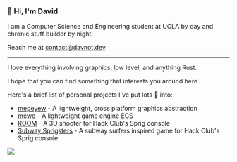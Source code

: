 ### 👋 Hi, I'm David

I am a Computer Science and Engineering student at UCLA by day and chronic stuff builder by night.

Reach me at [contact@davnot.dev](mailto:contact@davnot.dev)

---

I love everything involving graphics, low level, and anything Rust.

I hope that you can find something that interests you around here.

Here's a brief list of personal projects I've put lots 💖 into: 
- [mepeyew](https://github.com/davnotdev/mepeyew) - A lightweight, cross platform graphics abstraction
- [mewo](https://github.com/davnotdev/mewo) - A lightweight game engine ECS
- [ROOM](https://github.com/davnotdev/Room) - A 3D shooter for Hack Club's Sprig console
- [Subway Sprigsters](https://github.com/davnotdev/subway_sprigsters) - A subway surfers inspired game for Hack Club's Sprig console 

<!--Get tracked suckas!-->
![](https://hit.yhype.me/github/profile?user_id=91637806)

<!--
**davnotdev/davnotdev** is a ✨ _special_ ✨ repository because its `README.md` (this file) appears on your GitHub profile.

Here are some ideas to get you started:

- 🔭 I’m currently working on ...
- 🌱 I’m currently learning ...
- 👯 I’m looking to collaborate on ...
- 🤔 I’m looking for help with ...
- 💬 Ask me about ...
- 📫 How to reach me: ...
- 😄 Pronouns: ...
- ⚡ Fun fact: ...
-->
